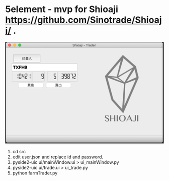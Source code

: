 # 5element - mvp for Shioaji https://github.com/Sinotrade/Shioaji/ .

![screenshot](screenshots/screenshot2.png)

1. cd src
2. edit user.json and replace id and password.
2. pyside2-uic ui/mainWindow.ui > ui_mainWindow.py     
3. pyside2-uic ui/trade.ui > ui_trade.py     
4. python farmTrader.py
